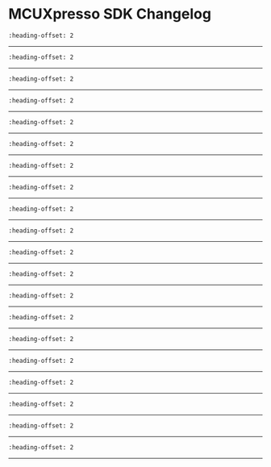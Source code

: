 # MCUXpresso SDK Changelog

```{include} /examples/_boards/frdmke02z40m/ChangeLog_board.md
:heading-offset: 2
```
---
```{include} /drivers/acmp_1/doxygen/ChangeLog_acmp.md
:heading-offset: 2
```
---
```{include} /drivers/adc_5v12b_ll18_015/doxygen/ChangeLog_adc.md
:heading-offset: 2
```
---
```{include} /devices/Kinetis/KE/MKE02Z4/drivers/doxygen/ChangeLog_clock.md
:heading-offset: 2
```
---
```{include} /drivers/common/doxygen/ChangeLog_common.md
:heading-offset: 2
```
---
```{include} /drivers/crc/doxygen/ChangeLog_crc.md
:heading-offset: 2
```
---
```{include} /drivers/flash_ftmr/doxygen/ChangeLog_flash.md
:heading-offset: 2
```
---
```{include} /drivers/ftm/doxygen/ChangeLog_ftm.md
:heading-offset: 2
```
---
```{include} /drivers/gpio_1/doxygen/ChangeLog_gpio.md
:heading-offset: 2
```
---
```{include} /drivers/i2c/doxygen/ChangeLog_i2c.md
:heading-offset: 2
```
---
```{include} /drivers/irq/doxygen/ChangeLog_irq.md
:heading-offset: 2
```
---
```{include} /drivers/kbi/doxygen/ChangeLog_kbi.md
:heading-offset: 2
```
---
```{include} /drivers/mcm/doxygen/ChangeLog_mcm.md
:heading-offset: 2
```
---
```{include} /drivers/pit/doxygen/ChangeLog_pit.md
:heading-offset: 2
```
---
```{include} /devices/Kinetis/KE/MKE02Z4/drivers/doxygen/ChangeLog_port.md
:heading-offset: 2
```
---
```{include} /drivers/rtc_1/doxygen/ChangeLog_rtc.md
:heading-offset: 2
```
---
```{include} /drivers/spi/doxygen/ChangeLog_spi.md
:heading-offset: 2
```
---
```{include} /drivers/tpm/doxygen/ChangeLog_tpm.md
:heading-offset: 2
```
---
```{include} /drivers/uart/doxygen/ChangeLog_uart.md
:heading-offset: 2
```
---
```{include} /drivers/wdog8/doxygen/ChangeLog_wdog8.md
:heading-offset: 2
```
---
